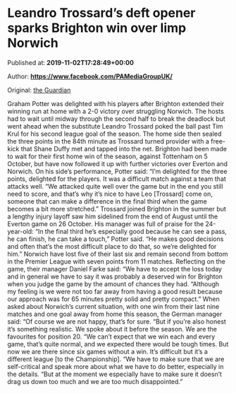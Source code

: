 
# Leandro Trossard’s deft opener sparks Brighton win over limp Norwich

Published at: **2019-11-02T17:28:49+00:00**

Author: **https://www.facebook.com/PAMediaGroupUK/**

Original: [the Guardian](https://www.theguardian.com/football/2019/nov/02/brighton-hove-albion-norwich-city-premier-league-match-report)

Graham Potter was delighted with his players after Brighton extended their winning run at home with a 2-0 victory over struggling Norwich. The hosts had to wait until midway through the second half to break the deadlock but went ahead when the substitute Leandro Trossard poked the ball past Tim Krul for his second league goal of the season.
The home side then sealed the three points in the 84th minute as Trossard turned provider with a free-kick that Shane Duffy met and tapped into the net. Brighton had been made to wait for their first home win of the season, against Tottenham on 5 October, but have now followed it up with further victories over Everton and Norwich.
On his side’s performance, Potter said: “I’m delighted for the three points, delighted for the players. It was a difficult match against a team that attacks well.
“We attacked quite well over the game but in the end you still need to score, and that’s why it’s nice to have Leo [Trossard] come on, someone that can make a difference in the final third when the game becomes a bit more stretched.”
Trossard joined Brighton in the summer but a lengthy injury layoff saw him sidelined from the end of August until the Everton game on 26 October. His manager was full of praise for the 24-year-old: “In the final third he’s especially good because he can see a pass, he can finish, he can take a touch,” Potter said. “He makes good decisions and often that’s the most difficult place to do that, so we’re delighted for him.”
Norwich have lost five of their last six and remain second from bottom in the Premier League with seven points from 11 matches. Reflecting on the game, their manager Daniel Farke said: “We have to accept the loss today and in general we have to say it was probably a deserved win for Brighton when you judge the game by the amount of chances they had.
“Although my feeling is we were not too far away from having a good result because our approach was for 65 minutes pretty solid and pretty compact.”
When asked about Norwich’s current situation, with one win from their last nine matches and one goal away from home this season, the German manager said: “Of course we are not happy, that’s for sure.
“But if you’re also honest it’s something realistic. We spoke about it before the season. We are the favourites for position 20.
“We can’t expect that we win each and every game, that’s quite normal, and we expected there would be tough times. But now we are there since six games without a win. It’s difficult but it’s a different league [to the Championship].
“We have to make sure that we are self-critical and speak more about what we have to do better, especially in the details.
“But at the moment we especially have to make sure it doesn’t drag us down too much and we are too much disappointed.”
